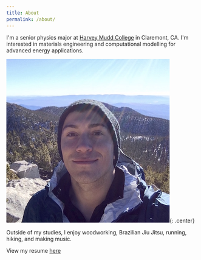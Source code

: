 ```yaml
---
title: About
permalink: /about/
---
```


I'm a senior physics major at [Harvey Mudd College](http://hmc.edu) in Claremont, CA. I'm interested in materials engineering and computational modelling for advanced energy applications.

![me](/img/me.jpg){: .center}

Outside of my studies, I enjoy woodworking, Brazilian Jiu Jitsu, running, hiking, and making music.

View my resume [here](/files/jlk_resume.pdf)
